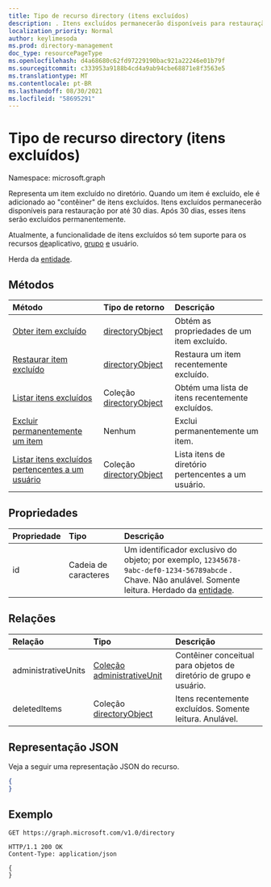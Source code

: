 ```yaml
---
title: Tipo de recurso directory (itens excluídos)
description: . Itens excluídos permanecerão disponíveis para restauração por até 30 dias. Após 30 dias, esses itens serão excluídos permanentemente.
localization_priority: Normal
author: keylimesoda
ms.prod: directory-management
doc_type: resourcePageType
ms.openlocfilehash: d4a68680c62fd97229190bac921a22246e01b79f
ms.sourcegitcommit: c333953a9188b4cd4a9ab94cbe68871e8f3563e5
ms.translationtype: MT
ms.contentlocale: pt-BR
ms.lasthandoff: 08/30/2021
ms.locfileid: "58695291"
---
```

# <a name="directory-resource-type-deleted-items"></a>Tipo de recurso directory (itens excluídos)

Namespace: microsoft.graph

Representa um item excluído no diretório. Quando um item é excluído, ele é adicionado ao "contêiner" de itens excluídos. Itens excluídos permanecerão disponíveis para restauração por até 30 dias. Após 30 dias, esses itens serão excluídos permanentemente.

Atualmente, a funcionalidade de itens excluídos só tem suporte para os recursos [de](application.md)aplicativo, [grupo](group.md) [e](user.md) usuário.

Herda da [entidade](entity.md).

## <a name="methods"></a>Métodos

| Método         | Tipo de retorno | Descrição |
|:---------------|:------------|:------------|
|[Obter item excluído](../api/directory-deleteditems-get.md) | [directoryObject](directoryobject.md) | Obtém as propriedades de um item excluído. |
|[Restaurar item excluído](../api/directory-deleteditems-restore.md) |[directoryObject](directoryobject.md)| Restaura um item recentemente excluído. |
|[Listar itens excluídos](../api/directory-deleteditems-list.md) |Coleção [directoryObject](directoryobject.md)| Obtém uma lista de itens recentemente excluídos. |
|[Excluir permanentemente um item](../api/directory-deleteditems-delete.md) | Nenhum | Exclui permanentemente um item. |
|[Listar itens excluídos pertencentes a um usuário](../api/directory-deleteditems-user-owned.md) | Coleção [directoryObject](directoryobject.md) | Lista itens de diretório pertencentes a um usuário. |


## <a name="properties"></a>Propriedades

| Propriedade   | Tipo |Descrição|
|:---------------|:--------|:----------|
|id|Cadeia de caracteres| Um identificador exclusivo do objeto; por exemplo, `12345678-9abc-def0-1234-56789abcde` . Chave. Não anulável. Somente leitura. Herdado da [entidade](entity.md).|


## <a name="relationships"></a>Relações

| Relação | Tipo   |Descrição|
|:---------------|:--------|:----------|
|administrativeUnits|[Coleção administrativeUnit](administrativeunit.md)| Contêiner conceitual para objetos de diretório de grupo e usuário.|
|deletedItems|Coleção [directoryObject](directoryobject.md)| Itens recentemente excluídos. Somente leitura. Anulável.|

## <a name="json-representation"></a>Representação JSON

Veja a seguir uma representação JSON do recurso.

<!-- {
  "blockType": "resource",
  "baseType": "microsoft.graph.entity",
  "@odata.type": "microsoft.graph.directory"
}-->

```json
{
}
```

## <a name="example"></a>Exemplo

<!--{"blockType": "request"}-->
```http
GET https://graph.microsoft.com/v1.0/directory
```

<!--{"blockType": "response", "truncated": true, "@odata.type": "microsoft.graph.directory"}-->
```http
HTTP/1.1 200 OK
Content-Type: application/json

{
}
```


<!-- uuid: 8fcb5dbc-d5aa-4681-8e31-b001d5168d79
2015-10-25 14:57:30 UTC -->
<!-- {
  "type": "#page.annotation",
  "description": "directory resource",
  "keywords": "",
  "section": "documentation",
  "tocPath": ""
}-->

